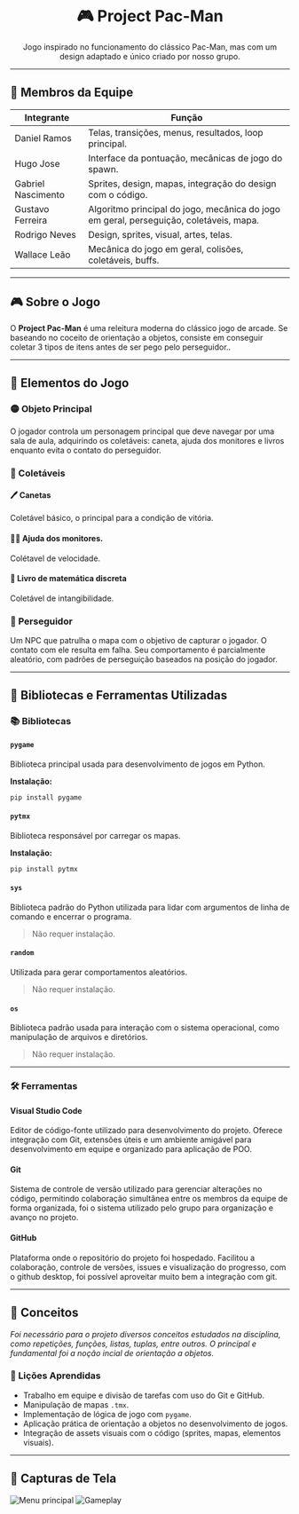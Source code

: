 <h1 align="center">🎮 Project Pac-Man</h1>

<p align="center">Jogo inspirado no funcionamento do clássico Pac-Man, mas com um design adaptado e único criado por nosso grupo. </p>

---

## 👥 Membros da Equipe

<div align="center">
  
| Integrante | Função |
|-----------|------|
| Daniel Ramos <drm3>  | Telas, transições, menus, resultados, loop principal. |
| Hugo Jose <hjbc>   | Interface da pontuação, mecânicas de jogo do spawn. |
| Gabriel Nascimento <gnss>   | Sprites, design, mapas, integração do design com o código. |
| Gustavo Ferreira <glfb>    | Algoritmo principal do jogo, mecânica do jogo em geral, perseguição, coletáveis, mapa. |
| Rodrigo Neves <ran>    | Design, sprites, visual, artes, telas. |
| Wallace Leão <wgsl>    | Mecânica do jogo em geral, colisões, coletáveis, buffs. |

</div>

---

## 🎮 Sobre o Jogo

O **Project Pac-Man** é uma releitura moderna do clássico jogo de arcade. Se baseando no coceito de orientação a objetos, consiste em conseguir coletar 3 tipos de itens antes de ser pego pelo perseguidor..

---

## 🔧 Elementos do Jogo

### 🟡 Objeto Principal
O jogador controla um personagem principal que deve navegar por uma sala de aula, adquirindo os coletáveis: caneta, ajuda dos monitores e livros enquanto evita o contato do perseguidor.

### 🍒 Coletáveis

#### 🖊️ Canetas
Coletável básico, o principal para a condição de vitória.

#### 🧑‍🏫 Ajuda dos monitores.
Colétavel de velocidade.

#### 📗 Livro de matemática discreta
Coletável de intangibilidade.

### 👾 Perseguidor
Um NPC que patrulha o mapa com o objetivo de capturar o jogador. O contato com ele resulta em falha. Seu comportamento é parcialmente aleatório, com padrões de perseguição baseados na posição do jogador.

---

## 🧰 Bibliotecas e Ferramentas Utilizadas

### 📚 Bibliotecas

#### `pygame`
Biblioteca principal usada para desenvolvimento de jogos em Python.

**Instalação:**
```bash
pip install pygame
```

#### `pytmx`
Biblioteca responsável por carregar os mapas.

**Instalação:**
```bash
pip install pytmx
```

#### `sys`
Biblioteca padrão do Python utilizada para lidar com argumentos de linha de comando e encerrar o programa.  
> Não requer instalação.

#### `random`
Utilizada para gerar comportamentos aleatórios.  
> Não requer instalação.

#### `os`
Biblioteca padrão usada para interação com o sistema operacional, como manipulação de arquivos e diretórios.  
> Não requer instalação.

---

### 🛠️ Ferramentas

#### Visual Studio Code
Editor de código-fonte utilizado para desenvolvimento do projeto. Oferece integração com Git, extensões úteis e um ambiente amigável para desenvolvimento em equipe e organizado para aplicação de POO.

#### Git
Sistema de controle de versão utilizado para gerenciar alterações no código, permitindo colaboração simultânea entre os membros da equipe de forma organizada, foi o sistema utilizado pelo grupo para organização e avanço no projeto.

#### GitHub
Plataforma onde o repositório do projeto foi hospedado. Facilitou a colaboração, controle de versões, issues e visualização do progresso, com o github desktop, foi possível aproveitar muito bem a integração com git.

---

## 🧠 Conceitos

*Foi necessário para o projeto diversos conceitos estudados na disciplina, como repetições, funções, listas, tuplas, entre outros. O principal e fundamental foi a noção incial de orientação a objetos.*

### 📘 Lições Aprendidas

- Trabalho em equipe e divisão de tarefas com uso do Git e GitHub.
- Manipulação de mapas `.tmx`.
- Implementação de lógica de jogo com `pygame`.
- Aplicação prática de orientação a objetos no desenvolvimento de jogos.
- Integração de assets visuais com o código (sprites, mapas, elementos visuais).

---

## 📸 Capturas de Tela

![Menu principal](imagens/menu_principal.png)
![Gameplay](imagens/gameplay.png)
